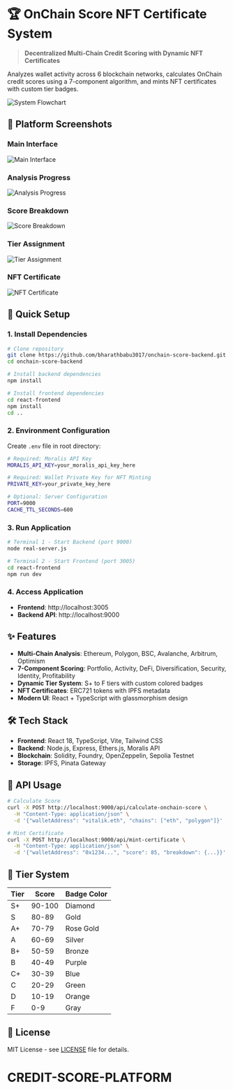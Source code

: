# 🏆 OnChain Score NFT Certificate System

> **Decentralized Multi-Chain Credit Scoring with Dynamic NFT Certificates**

Analyzes wallet activity across 6 blockchain networks, calculates OnChain credit scores using a 7-component algorithm, and mints NFT certificates with custom tier badges.

![System Flowchart](./flowchart/onchain-score-flowchart.png)

## 📸 Platform Screenshots

### Main Interface
![Main Interface](./screenshots/main-interface.png)

### Analysis Progress
![Analysis Progress](./screenshots/analysis-progress.png)

### Score Breakdown
![Score Breakdown](./screenshots/score-breakdown.png)

### Tier Assignment
![Tier Assignment](./screenshots/tier-assignment.png)

### NFT Certificate
![NFT Certificate](./screenshots/nft-certificate.png)

## 🚀 Quick Setup

### 1. Install Dependencies
```bash
# Clone repository
git clone https://github.com/bharathbabu3017/onchain-score-backend.git
cd onchain-score-backend

# Install backend dependencies
npm install

# Install frontend dependencies
cd react-frontend
npm install
cd ..
```

### 2. Environment Configuration
Create `.env` file in root directory:

```bash
# Required: Moralis API Key
MORALIS_API_KEY=your_moralis_api_key_here

# Required: Wallet Private Key for NFT Minting
PRIVATE_KEY=your_private_key_here

# Optional: Server Configuration
PORT=9000
CACHE_TTL_SECONDS=600
```

### 3. Run Application
```bash
# Terminal 1 - Start Backend (port 9000)
node real-server.js

# Terminal 2 - Start Frontend (port 3005)
cd react-frontend
npm run dev
```

### 4. Access Application
- **Frontend**: http://localhost:3005
- **Backend API**: http://localhost:9000

## ✨ Features

- **Multi-Chain Analysis**: Ethereum, Polygon, BSC, Avalanche, Arbitrum, Optimism
- **7-Component Scoring**: Portfolio, Activity, DeFi, Diversification, Security, Identity, Profitability
- **Dynamic Tier System**: S+ to F tiers with custom colored badges
- **NFT Certificates**: ERC721 tokens with IPFS metadata
- **Modern UI**: React + TypeScript with glassmorphism design

## 🛠 Tech Stack

- **Frontend**: React 18, TypeScript, Vite, Tailwind CSS
- **Backend**: Node.js, Express, Ethers.js, Moralis API
- **Blockchain**: Solidity, Foundry, OpenZeppelin, Sepolia Testnet
- **Storage**: IPFS, Pinata Gateway

## 🔧 API Usage

```bash
# Calculate Score
curl -X POST http://localhost:9000/api/calculate-onchain-score \
  -H "Content-Type: application/json" \
  -d '{"walletAddress": "vitalik.eth", "chains": ["eth", "polygon"]}'

# Mint Certificate
curl -X POST http://localhost:9000/api/mint-certificate \
  -H "Content-Type: application/json" \
  -d '{"walletAddress": "0x1234...", "score": 85, "breakdown": {...}}'
```

## 🏅 Tier System

| Tier | Score | Badge Color |
|------|-------|-------------|
| S+ | 90-100 | Diamond |
| S | 80-89 | Gold |
| A+ | 70-79 | Rose Gold |
| A | 60-69 | Silver |
| B+ | 50-59 | Bronze |
| B | 40-49 | Purple |
| C+ | 30-39 | Blue |
| C | 20-29 | Green |
| D | 10-19 | Orange |
| F | 0-9 | Gray |

## 📝 License

MIT License - see [LICENSE](LICENSE) file for details.
# CREDIT-SCORE-PLATFORM
